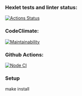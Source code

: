 ### Hexlet tests and linter status:
[![Actions Status](https://github.com/SergeevaEA/frontend-project-11/workflows/hexlet-check/badge.svg)](https://github.com/SergeevaEA/frontend-project-11/actions)

### CodeClimate:
[![Maintainability](https://api.codeclimate.com/v1/badges/4be5cac3adae3082edb2/maintainability)](https://codeclimate.com/github/SergeevaEA/frontend-project-11/maintainability)

### Github Actions:
[![Node CI](https://github.com/SergeevaEA/frontend-project-11/actions/workflows/main.yml/badge.svg)](https://github.com/SergeevaEA/frontend-project-11/actions/workflows/main.yml)

### Setup
make install